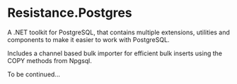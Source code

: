 # Resistance.Postgres #

A .NET toolkit for PostgreSQL, that contains multiple extensions, utilities and components to make it easier to work with PostgreSQL.

Includes a channel based bulk importer for efficient bulk inserts using the COPY methods from Npgsql.

To be continued...